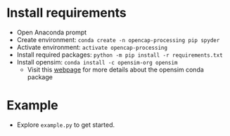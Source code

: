 
# Install requirements
- Open Anaconda prompt
- Create environment: `conda create -n opencap-processing pip spyder`
- Activate environment: `activate opencap-processing`
- Install required packages: `python -m pip install -r requirements.txt`
- Install opensim: `conda install -c opensim-org opensim`
    - Visit this [webpage](https://simtk-confluence.stanford.edu:8443/display/OpenSim/Conda+Package) for more details about the opensim conda package
    
# Example
- Explore `example.py` to get started.
